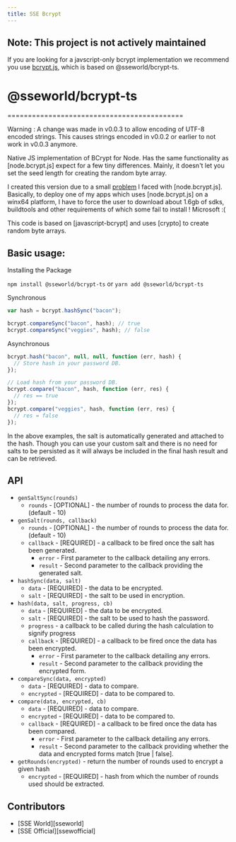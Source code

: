 ```yaml
---
title: SSE Bcrypt
---
```


## Note: This project is not actively maintained

If you are looking for a javscript-only bcrypt implementation we recommend you use [bcrypt.js](https://github.com/dcodeIO/bcrypt.js), which is based on @sseworld/bcrypt-ts.

# @sseworld/bcrypt-ts

===========================================

Warning : A change was made in v0.0.3 to allow encoding of UTF-8 encoded strings. This causes strings encoded in v0.0.2 or earlier to not work in v0.0.3 anymore.

Native JS implementation of BCrypt for Node.
Has the same functionality as [node.bcrypt.js] expect for a few tiny differences.
Mainly, it doesn't let you set the seed length for creating the random byte array.

I created this version due to a small [problem](https://github.com/ncb000gt/node.bcrypt.js/issues/102) I faced with [node.bcrypt.js].
Basically, to deploy one of my apps which uses [node.bcrypt.js] on a winx64 platform, I have to force the user to download about 1.6gb of sdks, buildtools and other requirements of which some fail to install ! Microsoft :(

This code is based on [javascript-bcrypt] and uses [crypto] to create random byte arrays.

## Basic usage:

Installing the Package

`npm install @sseworld/bcrypt-ts`
or
`yarn add @sseworld/bcrypt-ts`

Synchronous

```javascript
var hash = bcrypt.hashSync("bacon");

bcrypt.compareSync("bacon", hash); // true
bcrypt.compareSync("veggies", hash); // false
```

Asynchronous

```javascript
bcrypt.hash("bacon", null, null, function (err, hash) {
  // Store hash in your password DB.
});

// Load hash from your password DB.
bcrypt.compare("bacon", hash, function (err, res) {
  // res == true
});
bcrypt.compare("veggies", hash, function (err, res) {
  // res = false
});
```

In the above examples, the salt is automatically generated and attached to the hash.
Though you can use your custom salt and there is no need for salts to be persisted as it will always be included in the final hash result and can be retrieved.

## API

- `genSaltSync(rounds)`
  - `rounds` - [OPTIONAL] - the number of rounds to process the data for. (default - 10)
- `genSalt(rounds, callback)`
  - `rounds` - [OPTIONAL] - the number of rounds to process the data for. (default - 10)
  - `callback` - [REQUIRED] - a callback to be fired once the salt has been generated.
    - `error` - First parameter to the callback detailing any errors.
    - `result` - Second parameter to the callback providing the generated salt.
- `hashSync(data, salt)`
  - `data` - [REQUIRED] - the data to be encrypted.
  - `salt` - [REQUIRED] - the salt to be used in encryption.
- `hash(data, salt, progress, cb)`
  - `data` - [REQUIRED] - the data to be encrypted.
  - `salt` - [REQUIRED] - the salt to be used to hash the password.
  - `progress` - a callback to be called during the hash calculation to signify progress
  - `callback` - [REQUIRED] - a callback to be fired once the data has been encrypted.
    - `error` - First parameter to the callback detailing any errors.
    - `result` - Second parameter to the callback providing the encrypted form.
- `compareSync(data, encrypted)`
  - `data` - [REQUIRED] - data to compare.
  - `encrypted` - [REQUIRED] - data to be compared to.
- `compare(data, encrypted, cb)`
  - `data` - [REQUIRED] - data to compare.
  - `encrypted` - [REQUIRED] - data to be compared to.
  - `callback` - [REQUIRED] - a callback to be fired once the data has been compared.
    - `error` - First parameter to the callback detailing any errors.
    - `result` - Second parameter to the callback providing whether the data and encrypted forms match [true | false].
- `getRounds(encrypted)` - return the number of rounds used to encrypt a given hash
  - `encrypted` - [REQUIRED] - hash from which the number of rounds used should be extracted.

## Contributors

- [SSE World][sseworld]
- [SSE Official][ssewofficial]